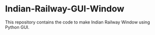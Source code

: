 # Indian-Railway-GUI-Window
This repository contains the code to make Indian Railway Window using Python GUI.
